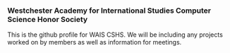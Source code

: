 ### Westchester Academy for International Studies Computer Science Honor Society ###
This is the github profile for WAIS CSHS. We will be including any projects worked on by members as well as information for meetings.
